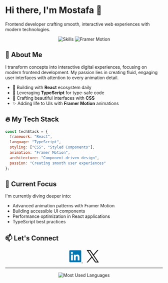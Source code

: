 # Hi there, I'm Mostafa 👋

Frontend developer crafting smooth, interactive web experiences with modern technologies.


<p align="center">
  <img src="https://skillicons.dev/icons?i=react,typescript,css,nextjs" alt="Skills" />
  <img src="https://framerusercontent.com/images/48ha9ZR9oZQGQ6gZ8YUfElP3T0A.png" width="50" height="50" alt="Framer Motion" />

</p>


## 💫 About Me

I transform concepts into interactive digital experiences, focusing on modern frontend development. My passion lies in creating fluid, engaging user interfaces with attention to every animation detail.

- 🚀 Building with **React** ecosystem daily
- 📘 Leveraging **TypeScript** for type-safe code
- 💅 Crafting beautiful interfaces with **CSS**
- ✨ Adding life to UIs with **Framer Motion** animations

## 🔥 My Tech Stack

```jsx
const techStack = {
  framework: "React",
  language: "TypeScript",
  styling: ["CSS", "Styled Components"],
  animation: "Framer Motion",
  architecture: "Component-driven design",
  passion: "Creating smooth user experiences"
};
```

## 🎯 Current Focus

I'm currently diving deeper into:

- Advanced animation patterns with Framer Motion
- Building accessible UI components
- Performance optimization in React applications
- TypeScript best practices

## 📫 Let's Connect

<p align="center">
  <a href="https://www.linkedin.com/in/your-linkedin-handle">
    <img src="https://github.com/devicons/devicon/blob/master/icons/linkedin/linkedin-original.svg" width="40" height="40" alt="LinkedIn" />
  </a>
  &nbsp;&nbsp;
  <a href="https://twitter.com/your-twitter-handle">
    <img src="https://github.com/devicons/devicon/blob/master/icons/twitter/twitter-original.svg" width="40" height="40" alt="Twitter" />
  </a>
</p>

---

<div align="center">
  <img src="https://github-readme-stats.vercel.app/api/top-langs/?username=CandleLearner-M&layout=compact&theme=tokyonight" alt="Most Used Languages" />
</div>
